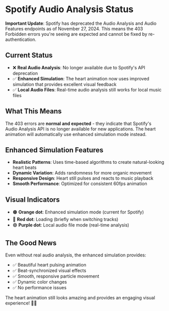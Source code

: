 # Spotify Audio Analysis Status

**Important Update**: Spotify has deprecated the Audio Analysis and Audio Features endpoints as of November 27, 2024. This means the 403 Forbidden errors you're seeing are expected and cannot be fixed by re-authentication.

## Current Status

- ❌ **Real Audio Analysis**: No longer available due to Spotify's API deprecation
- ✅ **Enhanced Simulation**: The heart animation now uses improved simulation that provides excellent visual feedback
- ✅ **Local Audio Files**: Real-time audio analysis still works for local music files

## What This Means

The 403 errors are **normal and expected** - they indicate that Spotify's Audio Analysis API is no longer available for new applications. The heart animation will automatically use enhanced simulation mode instead.

## Enhanced Simulation Features

- **Realistic Patterns**: Uses time-based algorithms to create natural-looking heart beats
- **Dynamic Variation**: Adds randomness for more organic movement
- **Responsive Design**: Heart still pulses and reacts to music playback
- **Smooth Performance**: Optimized for consistent 60fps animation

## Visual Indicators

- 🟠 **Orange dot**: Enhanced simulation mode (current for Spotify)
- 🔴 **Red dot**: Loading (briefly when switching tracks)
- 🟣 **Purple dot**: Local audio file mode (real-time analysis)

## The Good News

Even without real audio analysis, the enhanced simulation provides:
- ✅ Beautiful heart pulsing animation
- ✅ Beat-synchronized visual effects
- ✅ Smooth, responsive particle movement
- ✅ Dynamic color changes
- ✅ No performance issues

The heart animation still looks amazing and provides an engaging visual experience! 🎵💖

